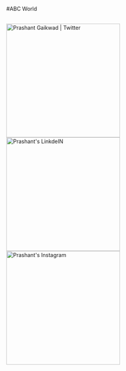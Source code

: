 #ABC World

<br/>
<div style="display:flex,flex-direction:column">
  <a href="#">
    <img align="left" alt="Prashant Gaikwad | Twitter"  width="300px" src="https://res.cloudinary.com/dr5is8jar/image/upload/v1616862188/Screenshot_20210327-191314_Expo_Go_fhyj8c.jpg" />
  </a>
  <a href="https://in.linkedin.com/in/suheib-alabed">
    <img align="left" alt="Prashant's LinkdeIN" width="300px" src="https://res.cloudinary.com/dr5is8jar/image/upload/v1616862188/Screenshot_20210327-191926_Expo_Go_mqqe9a.jpg" />
  </a>
  <a href="https://www.instagram.com/suheib_98/">
    <img align="left" alt="Prashant's Instagram" width="300px" src="https://res.cloudinary.com/dr5is8jar/image/upload/v1616862188/Screenshot_20210327-191937_Expo_Go_s3fszt.jpg" />
  </a>
  </div>
<br />
